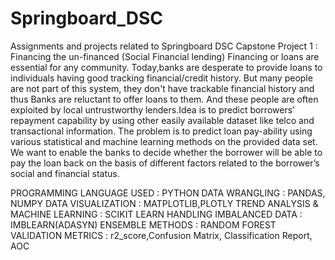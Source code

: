 # Springboard_DSC
Assignments and projects related to Springboard DSC
Capstone Project 1 : Financing the un-financed (Social Financial lending)
Financing or loans are essential for any community. Today,banks are desperate to provide loans to individuals having good tracking financial/credit history. But many people are not part of this system, they don't have trackable financial history and thus Banks are reluctant to offer loans to them. And these people are often exploited by local untrustworthy lenders.Idea is to predict borrowers' repayment capability by using other easily available dataset like telco and transactional information. The problem is to predict loan pay-ability using various statistical and machine learning methods on the provided data set.
We want to enable the banks to decide whether the borrower will be able to pay the loan back on the basis of different factors related to the borrower’s social and financial status.

PROGRAMMING LANGUAGE USED : PYTHON
DATA WRANGLING : PANDAS, NUMPY
DATA VISUALIZATION : MATPLOTLIB,PLOTLY
TREND ANALYSIS & MACHINE LEARNING : SCIKIT LEARN
HANDLING IMBALANCED DATA : IMBLEARN(ADASYN)
ENSEMBLE METHODS : RANDOM FOREST
VALIDATION METRICS : r2_score,Confusion Matrix, Classification Report, AOC 

